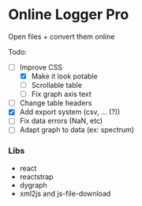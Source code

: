 # Online Logger Pro

Open files + convert them online

Todo:

  - [ ] Improve CSS
    - [x] Make it look potable
    - [ ] Scrollable table
    - [ ] Fix graph axis text
  - [ ] Change table headers
  - [x] Add export system (csv, ... (?))
  - [ ] Fix data errors (NaN, etc)
  - [ ] Adapt graph to data (ex: spectrum)
  
### Libs

  - react
  - reactstrap
  - dygraph
  - xml2js and js-file-download